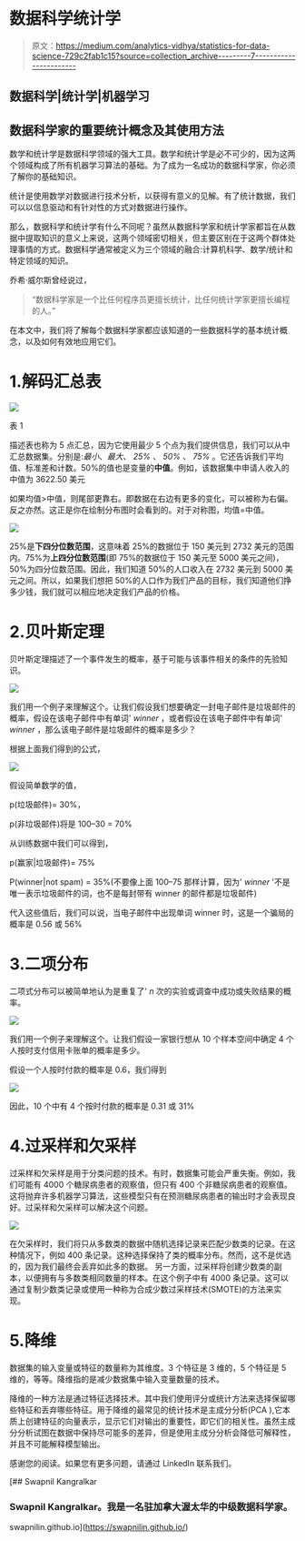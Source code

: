 # 数据科学统计学

> 原文：<https://medium.com/analytics-vidhya/statistics-for-data-science-729c2fab1c15?source=collection_archive---------7----------------------->

## 数据科学|统计学|机器学习

## 数据科学家的重要统计概念及其使用方法

数学和统计学是数据科学领域的强大工具。数学和统计学是必不可少的，因为这两个领域构成了所有机器学习算法的基础。为了成为一名成功的数据科学家，你必须了解你的基础知识。

统计是使用数学对数据进行技术分析，以获得有意义的见解。有了统计数据，我们可以以信息驱动和有针对性的方式对数据进行操作。

那么，数据科学和统计学有什么不同呢？虽然从数据科学家和统计学家都旨在从数据中提取知识的意义上来说，这两个领域密切相关，但主要区别在于这两个群体处理事情的方式。数据科学通常被定义为三个领域的融合:计算机科学、数学/统计和特定领域的知识。

乔希·威尔斯曾经说过，

> “数据科学家是一个比任何程序员更擅长统计，比任何统计学家更擅长编程的人。”

在本文中，我们将了解每个数据科学家都应该知道的一些数据科学的基本统计概念，以及如何有效地应用它们。

# 1.解码汇总表

![](img/2e965e118dc6e43db282ddf877e5e6d5.png)

表 1

描述表也称为 5 点汇总，因为它使用最少 5 个点为我们提供信息，我们可以从中汇总数据集。分别是:*最小*、*最大*、 *25%* 、 *50%* 、 *75%* 。它还告诉我们平均值、标准差和计数。50%的值也是变量的**中值**。例如，该数据集中申请人收入的中值为 3622.50 美元

如果均值>中值，则尾部更靠右。即数据在右边有更多的变化，可以被称为右偏。反之亦然。这正是你在绘制分布图时会看到的。对于对称图，均值=中值。

![](img/5d84f62db1002b4ea2a575173ebafc3f.png)

25%是**下四分位数范围**，这意味着 25%的数据位于 150 美元到 2732 美元的范围内。75%为**上四分位数范围**(即 75%的数据位于 150 美元至 5000 美元之间)，50%为四分位数范围。因此，我们知道 50%的人口收入在 2732 美元到 5000 美元之间。所以，如果我们想把 50%的人口作为我们产品的目标，我们知道他们挣多少钱，我们就可以相应地决定我们产品的价格。

# 2.贝叶斯定理

贝叶斯定理描述了一个事件发生的概率，基于可能与该事件相关的条件的先验知识。

![](img/5f49c7160e821798c5eacec0d9d783d4.png)

我们用一个例子来理解这个。让我们假设我们想要确定一封电子邮件是垃圾邮件的概率，假设在该电子邮件中有单词' *winner* ，或者假设在该电子邮件中有单词' *winner* ，那么该电子邮件是垃圾邮件的概率是多少？

根据上面我们得到的公式，

![](img/06fa6a179813fe817ff4c478e5037c0a.png)

假设简单数学的值，

p(垃圾邮件)= 30%，

p(非垃圾邮件)将是 100–30 = 70%

从训练数据中我们可以得到，

p(赢家|垃圾邮件)= 75%

P(winner|not spam) = 35%(不要像上面 100–75 那样计算，因为' *winner* '不是唯一表示垃圾邮件的词，也不是每封带有 winner 的邮件都是垃圾邮件)

代入这些值后，我们可以说，当电子邮件中出现单词 winner 时，这是一个骗局的概率是 0.56 或 56%

# 3.二项分布

二项式分布可以被简单地认为是重复了' *n* 次的实验或调查中成功或失败结果的概率。

![](img/a10212b1e9c30b6d76490a251657c7bf.png)

我们用一个例子来理解这个。让我们假设一家银行想从 10 个样本空间中确定 4 个人按时支付信用卡账单的概率是多少。

假设一个人按时付款的概率是 0.6，我们得到

![](img/90bee33c9be4fd9b0a7245b2e40dda07.png)

因此，10 个中有 4 个按时付款的概率是 0.31 或 31%

# 4.过采样和欠采样

过采样和欠采样是用于分类问题的技术。有时，数据集可能会严重失衡。例如，我们可能有 4000 个糖尿病患者的观察值，但只有 400 个非糖尿病患者的观察值。这将抛弃许多机器学习算法，这些模型只有在预测糖尿病患者的输出时才会表现良好。过采样和欠采样可以解决这个问题。

![](img/9de3cfcbe5633041372b16fb9f6f4b7c.png)

在欠采样时，我们将只从多数类的数据中随机选择记录来匹配少数类的记录。在这种情况下，例如 400 条记录。这种选择保持了类的概率分布。然而，这不是优选的，因为我们最终会丢弃如此多的数据。
另一方面，过采样将创建少数类的副本，以便拥有与多数类相同数量的样本。在这个例子中有 4000 条记录。这可以通过复制少数类记录或使用一种称为合成少数过采样技术(SMOTE)的方法来实现。

# 5.降维

数据集的输入变量或特征的数量称为其维度。3 个特征是 3 维的，5 个特征是 5 维的，等等。降维指的是减少数据集中输入变量数量的技术。

降维的一种方法是通过特征选择技术。其中我们使用评分或统计方法来选择保留哪些特征和丢弃哪些特征。用于降维的最常见的统计技术是主成分分析(PCA ),它本质上创建特征的向量表示，显示它们对输出的重要性，即它们的相关性。虽然主成分分析试图在数据中保持尽可能多的差异，但是使用主成分分析会降低可解释性，并且不可能解释模型输出。

感谢您的阅读。如果您有更多问题，请通过 LinkedIn 联系我们。

[](https://swapnilin.github.io/) [## Swapnil Kangralkar

### Swapnil Kangralkar。我是一名驻加拿大渥太华的中级数据科学家。

swapnilin.github.io](https://swapnilin.github.io/)